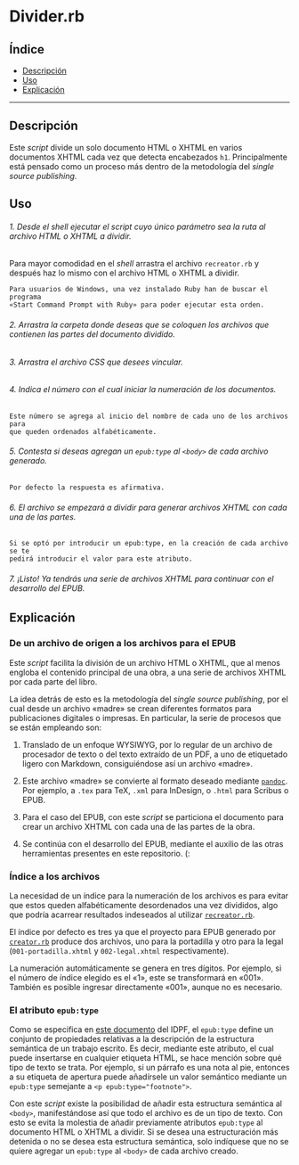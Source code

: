 # Divider.rb

## Índice

* [Descripción](#descripción)
* [Uso](#uso)
* [Explicación](#explicación)

---

## Descripción

Este *script* divide un solo documento HTML o XHTML en varios documentos XHTML
cada vez que detecta encabezados `h1`. Principalmente está pensado como un proceso más dentro de la metodología del *single source publishing*.

## Uso

###### 1. Desde el *shell* ejecutar el *script* cuyo único parámetro sea la ruta al archivo HTML o XHTML a dividir.

Para mayor comodidad en el *shell* arrastra el archivo `recreator.rb` y después
haz lo mismo con el archivo HTML o XHTML a dividir.

    Para usuarios de Windows, una vez instalado Ruby han de buscar el programa
    «Start Command Prompt with Ruby» para poder ejecutar esta orden.

###### 2. Arrastra la carpeta donde deseas que se coloquen los archivos que contienen las partes del documento dividido.

###### 3. Arrastra el archivo CSS que desees vincular.

###### 4. Indica el número con el cual iniciar la numeración de los documentos.

    Este número se agrega al inicio del nombre de cada uno de los archivos para
    que queden ordenados alfabéticamente.

###### 5. Contesta si deseas agregan un `epub:type` al `<body>` de cada archivo generado.

    Por defecto la respuesta es afirmativa.

###### 6. El archivo se empezará a dividir para generar archivos XHTML con cada una de las partes.

    Si se optó por introducir un epub:type, en la creación de cada archivo se te
    pedirá introducir el valor para este atributo.

###### 7. ¡Listo! Ya tendrás una serie de archivos XHTML para continuar con el desarrollo del EPUB.

## Explicación

### De un archivo de origen a los archivos para el EPUB

Este *script* facilita la división de un archivo HTML o XHTML, que al menos
engloba el contenido principal de una obra, a una serie de archivos XHTML por
cada parte del libro.

La idea detrás de esto es la metodología del *single source publishing*, por el
cual desde un archivo «madre» se crean diferentes formatos para publicaciones
digitales o impresas. En particular, la serie de procesos que se están empleando
son:

1. Translado de un enfoque WYSIWYG, por lo regular de un archivo de procesador
de texto o del texto extraído de un PDF, a uno de etiquetado ligero con
Markdown, consiguiéndose así un archivo «madre».

2. Este archivo «madre» se convierte al formato deseado mediante
[`pandoc`](http://pandoc.org/). Por ejemplo, a `.tex` para TeX, `.xml` para
InDesign, o `.html` para Scribus o EPUB.

3. Para el caso del EPUB, con este *script* se particiona el documento para
crear un archivo XHTML con cada una de las partes de la obra.

4. Se continúa con el desarrollo del EPUB, mediante el auxilio de las otras
herramientas presentes en este repositorio. (:

### Índice a los archivos

La necesidad de un índice para la numeración de los archivos es para evitar que
estos queden alfabéticamente desordenados una vez divididos, algo que podría
acarrear resultados indeseados al utilizar
[`recreator.rb`](https://github.com/ColectivoPerroTriste/Herramientas/tree/master/EPUB/5%20-%20Recreador).

El índice por defecto es tres ya que el proyecto para EPUB generado por
[`creator.rb`](https://github.com/ColectivoPerroTriste/Herramientas/tree/master/EPUB/1%20-%20Creador) produce dos archivos, uno para la portadilla y otro para la legal
(`001-portadilla.xhtml` y `002-legal.xhtml` respectivamente).

La numeración automáticamente se genera en tres dígitos. Por ejemplo, si el
número de índice elegido es el «1», este se transformará en «001». También es
posible ingresar directamente «001», aunque no es necesario.

### El atributo `epub:type`

Como se especifica en
[este documento](https://idpf.github.io/epub-vocabs/structure) del IDPF, el
`epub:type` define un conjunto de propiedades relativas a la descripción de la
estructura semántica de un trabajo escrito. Es decir, mediante este atributo,
el cual puede insertarse en cualquier etiqueta HTML, se hace mención sobre qué
tipo de texto se trata. Por ejemplo, si un párrafo es una nota al pie, entonces
a su etiqueta de apertura puede añadírsele un valor semántico mediante un
`epub:type` semejante a `<p epub:type="footnote">`.

Con este *script* existe la posibilidad de añadir esta estructura semántica al
`<body>`, manifestándose así que todo el archivo es de un tipo de texto. Con
esto se evita la molestia de añadir previamente atributos `epub:type` al
documento HTML o XHTML a dividir. Si se desea una estructuración más detenida o
no se desea esta estructura semántica, solo indíquese que no se quiere agregar
un `epub:type` al `<body>` de cada archivo creado.

